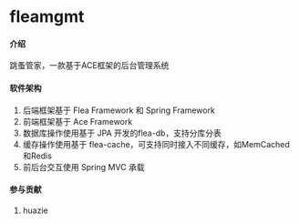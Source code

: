 # fleamgmt 

#### 介绍
跳蚤管家，一款基于ACE框架的后台管理系统

#### 软件架构
1. 后端框架基于 Flea Framework 和 Spring Framework
2. 前端框架基于 Ace Framework
2. 数据库操作使用基于 JPA 开发的flea-db，支持分库分表
3. 缓存操作使用基于 flea-cache，可支持同时接入不同缓存，如MemCached和Redis
4. 前后台交互使用 Spring MVC 承载

#### 参与贡献
1. huazie

